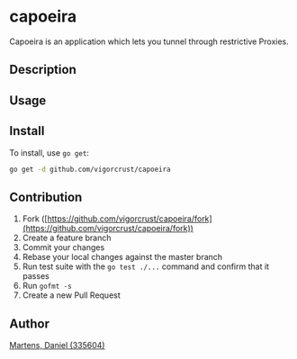 # capoeira

Capoeira is an application which lets you tunnel through restrictive Proxies.

## Description

## Usage

## Install

To install, use `go get`:

```bash
go get -d github.com/vigorcrust/capoeira
```

## Contribution

1. Fork ([https://github.com/vigorcrust/capoeira/fork](https://github.com/vigorcrust/capoeira/fork))
1. Create a feature branch
1. Commit your changes
1. Rebase your local changes against the master branch
1. Run test suite with the `go test ./...` command and confirm that it passes
1. Run `gofmt -s`
1. Create a new Pull Request

## Author

[Martens, Daniel (335604)](https://github.com/vigorcrust)
